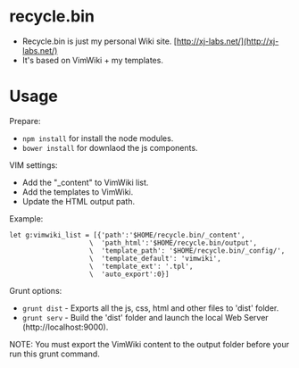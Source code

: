 recycle.bin
===========
* Recycle.bin is just my personal Wiki site. [http://xj-labs.net/](http://xj-labs.net/)
* It's based on VimWiki + my templates.

Usage
======
Prepare:
* ```npm install``` for install the node modules.
* ```bower install``` for downlaod the js components.

VIM settings: 
* Add the "_content" to VimWiki list.
* Add the templates to VimWiki.
* Update the HTML output path.

Example:  
```VimL
let g:vimwiki_list = [{'path':'$HOME/recycle.bin/_content', 
                    \  'path_html':'$HOME/recycle.bin/output', 
                    \  'template_path': '$HOME/recycle.bin/_config/', 
                    \  'template_default': 'vimwiki', 
                    \  'template_ext': '.tpl', 
                    \  'auto_export':0}] 
```

Grunt options:
* ```grunt dist``` - Exports all the js, css, html and other files to 'dist' folder.
* ```grunt serv``` - Build the 'dist' folder and launch the local Web Server (http://localhost:9000).

 NOTE: 
  You must export the VimWiki content to the output folder before your run this grunt command.
